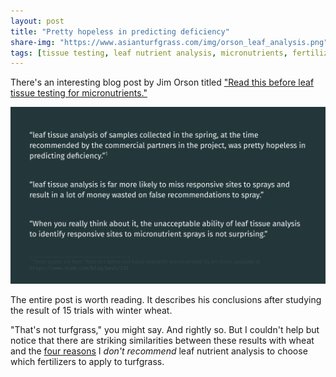 ```yaml
---
layout: post
title: "Pretty hopeless in predicting deficiency"
share-img: "https://www.asianturfgrass.com/img/orson_leaf_analysis.png"
tags: [tissue testing, leaf nutrient analysis, micronutrients, fertilizer]
---
```


There's an interesting blog post by Jim Orson titled ["Read this before leaf tissue testing for micronutrients."](https://www.niab.com/blog/post/232)

![quotes from micronutrients blog](/img/orson_leaf_analysis.png)

The entire post is worth reading. It describes his conclusions after studying the result of 15 trials with winter wheat. 

"That's not turfgrass," you might say. And rightly so. But I couldn't help but notice that there are striking similarities between these results with wheat and the [four reasons](https://www.asianturfgrass.com/2017-08-09-not-tissue-test-3-reasons/) I *don't recommend* leaf nutrient analysis to choose which fertilizers to apply to turfgrass.
